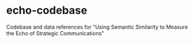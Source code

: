 # echo-codebase
Codebase and data references for "Using Semantic Similarity to Measure the Echo of Strategic Communications"
